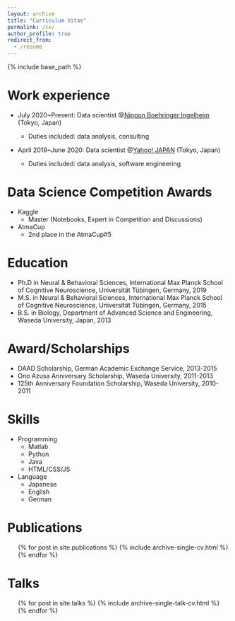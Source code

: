 ```yaml
---
layout: archive
title: "Curriculum Vitae"
permalink: /cv/
author_profile: true
redirect_from:
  - /resume
---
```


{% include base_path %}

Work experience
======

* July 2020~Present: Data scientist @[Nippon Boehringer Ingelheim](https://www.boehringer-ingelheim.jp/) (Tokyo, Japan)
  * Duties included: data analysis, consulting

* April 2019~June 2020: Data scientist @[Yahoo! JAPAN](https://about.yahoo.co.jp/info/en/company/) (Tokyo, Japan)
  * Duties included: data analysis, software engineering

Data Science Competition Awards
======
* Kaggle
  * Master (Notebooks, Expert in Competition and Discussions)
* AtmaCup
  * 2nd place in the AtmaCup#5
  
Education
======
* Ph.D in Neural & Behavioral Sciences,  International Max Planck School of Cognitive Neuroscience, Universität Tübingen, Germany, 2019
* M.S. in Neural & Behavioral Sciences, International Max Planck School of Cognitive Neuroscience, Universität Tübingen, Germany, 2015
* B.S. in Biology, Department of Advanced Science and Engineering, Waseda University, Japan, 2013

Award/Scholarships
======
* DAAD Scholarship, German Academic Exchange Service, 2013-2015
* Ono Azusa Anniversary Scholarship, Waseda University, 2011-2013
* 125th Anniversary Foundation Scholarship, Waseda University, 2010-2011

Skills
======
* Programming
  * Matlab
  * Python
  * Java
  * HTML/CSS/JS
* Language
  * Japanese
  * English
  * German

Publications
======
  <ul>{% for post in site.publications %}
    {% include archive-single-cv.html %}
  {% endfor %}</ul>

Talks
======
  <ul>{% for post in site.talks %}
    {% include archive-single-talk-cv.html %}
  {% endfor %}</ul>

<!-- Teaching
======
  <ul>{% for post in site.teaching %}
    {% include archive-single-cv.html %}
  {% endfor %}</ul> -->
